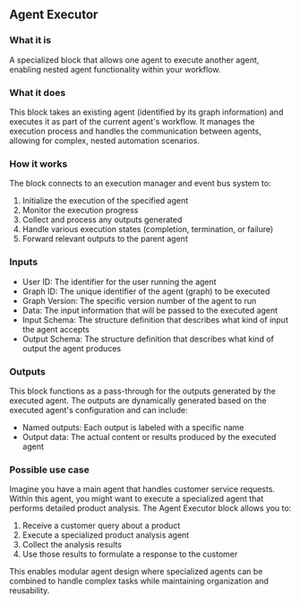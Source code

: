 
## Agent Executor

### What it is
A specialized block that allows one agent to execute another agent, enabling nested agent functionality within your workflow.

### What it does
This block takes an existing agent (identified by its graph information) and executes it as part of the current agent's workflow. It manages the execution process and handles the communication between agents, allowing for complex, nested automation scenarios.

### How it works
The block connects to an execution manager and event bus system to:
1. Initialize the execution of the specified agent
2. Monitor the execution progress
3. Collect and process any outputs generated
4. Handle various execution states (completion, termination, or failure)
5. Forward relevant outputs to the parent agent

### Inputs
- User ID: The identifier for the user running the agent
- Graph ID: The unique identifier of the agent (graph) to be executed
- Graph Version: The specific version number of the agent to run
- Data: The input information that will be passed to the executed agent
- Input Schema: The structure definition that describes what kind of input the agent accepts
- Output Schema: The structure definition that describes what kind of output the agent produces

### Outputs
This block functions as a pass-through for the outputs generated by the executed agent. The outputs are dynamically generated based on the executed agent's configuration and can include:
- Named outputs: Each output is labeled with a specific name
- Output data: The actual content or results produced by the executed agent

### Possible use case
Imagine you have a main agent that handles customer service requests. Within this agent, you might want to execute a specialized agent that performs detailed product analysis. The Agent Executor block allows you to:
1. Receive a customer query about a product
2. Execute a specialized product analysis agent
3. Collect the analysis results
4. Use those results to formulate a response to the customer

This enables modular agent design where specialized agents can be combined to handle complex tasks while maintaining organization and reusability.

